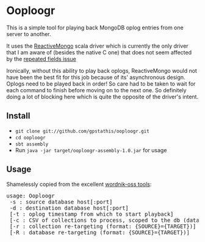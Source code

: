 Ooploogr
========

This is a simple tool for playing back MongoDB oplog entries from one server to another. 

It uses the [ReactiveMongo](http://reactivemongo.org/) scala driver which is currently the only driver that I am aware of (besides the native C one) that does not seem affected by the [repeated fields issue](https://jira.mongodb.org/browse/SERVER-1606)

Ironically, without this ability to play back oplogs, ReactiveMongo would not have been the best fit for this job because of its' asynchronous design. Oplogs need to be played back in order! So care had to be taken to wait for each command to finish before moving on to the next one. So definitely doing a lot of blocking here which is quite the opposite of the driver's intent.

Install
-------
- `git clone git://github.com/gpstathis/ooploogr.git`
- `cd ooploogr`
- `sbt assembly`
- Run `java -jar target/ooploogr-assembly-1.0.jar` for usage

Usage
-----

Shamelessly copied from the excellent [wordnik-oss tools](https://github.com/wordnik/wordnik-oss):

<pre>
usage: Ooploogr
 -s : source database host[:port]
 -d : destination database host[:port]
 [-t : oplog timestamp from which to start playback]
 [-c : CSV of collections to process, scoped to the db (database.collection), ! will exclude]
 [-r : collection re-targeting (format: {SOURCE}={TARGET})]
 [-R : database re-targeting (format: {SOURCE}={TARGET})]
</pre>
